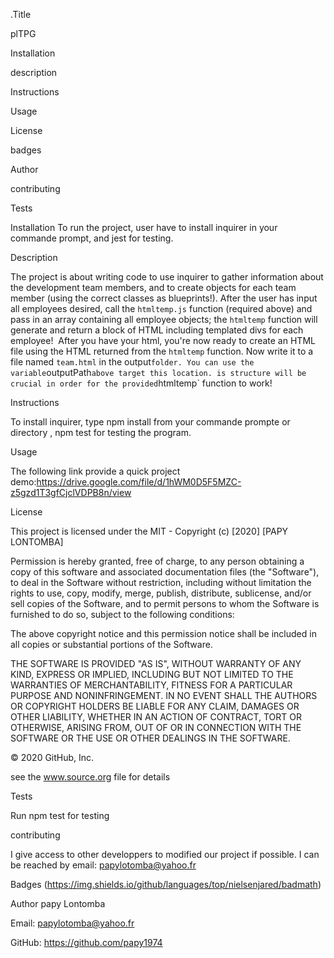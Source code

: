 
.Title

plTPG

Installation

description

Instructions

Usage

License

badges

Author

contributing

Tests

Installation
To run the project, user have to install inquirer in your commande prompt, and jest for testing. 

Description

The project is about writing code to use inquirer to gather information about the development team members,
and to create objects for each team member (using the correct classes as blueprints!).
After the user has input all employees desired, call the `htmltemp.js` function (required
above) and pass in an array containing all employee objects; the `htmltemp` function will
generate and return a block of HTML including templated divs for each employee!
​
After you have your html, you're now ready to create an HTML file using the HTML
returned from the `htmltemp` function. Now write it to a file named `team.html` in the
output` folder. You can use the variable `outputPath` above target this location.
is structure will be crucial in order
for the provided `htmltemp` function to work!


Instructions

To install inquirer, type npm install from your commande prompte or directory , npm test for testing the program. 


Usage

The following link provide a quick project demo:https://drive.google.com/file/d/1hWM0D5F5MZC-z5gzd1T3gfCjclVDPB8n/view

License

This project is licensed under the MIT - Copyright (c) [2020] [PAPY LONTOMBA]

Permission is hereby granted, free of charge, to any person obtaining a copy of this software and associated documentation files (the "Software"), to deal in the Software without restriction, including without limitation the rights to use, copy, modify, merge, publish, distribute, sublicense, and/or sell copies of the Software, and to permit persons to whom the Software is furnished to do so, subject to the following conditions:

The above copyright notice and this permission notice shall be included in all copies or substantial portions of the Software.

THE SOFTWARE IS PROVIDED "AS IS", WITHOUT WARRANTY OF ANY KIND, EXPRESS OR IMPLIED, INCLUDING BUT NOT LIMITED TO THE WARRANTIES OF MERCHANTABILITY, FITNESS FOR A PARTICULAR PURPOSE AND NONINFRINGEMENT. IN NO EVENT SHALL THE AUTHORS OR COPYRIGHT HOLDERS BE LIABLE FOR ANY CLAIM, DAMAGES OR OTHER LIABILITY, WHETHER IN AN ACTION OF CONTRACT, TORT OR OTHERWISE, ARISING FROM, OUT OF OR IN CONNECTION WITH THE SOFTWARE OR THE USE OR OTHER DEALINGS IN THE SOFTWARE.

© 2020 GitHub, Inc.

see the www.source.org file for details

Tests

Run npm test for testing 

contributing

I give access to other developpers to modified our project if possible.  I can be reached by email: papylotomba@yahoo.fr

Badges
(https://img.shields.io/github/languages/top/nielsenjared/badmath)

Author
papy Lontomba

Email: papylotomba@yahoo.fr

GitHub: https://github.com/papy1974
